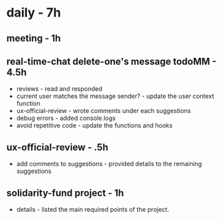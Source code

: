 # daily - 7h

## meeting - 1h

## real-time-chat delete-one's message todoMM - 4.5h
* reviews - read and responded
* current user matches the message sender? - update the user context function
* ux-official-review - wrote comments under each suggestions
* debug errors - added console.logs
* avoid repetitive code - update the functions and hooks 

## ux-official-review - .5h
* add comments to suggestions - provided details to the remaining suggestions

## solidarity-fund project - 1h
* details - listed the main required points of the project.